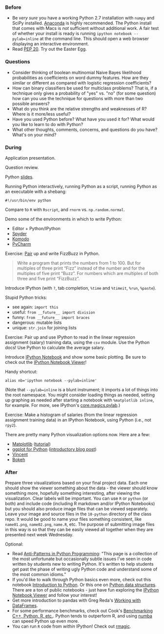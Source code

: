 ### Before

 * Be _very sure_ you have a working Python 2.7 installation with
   `numpy` and SciPy installed. [Anaconda][] is highly recommended.
   The Python install that comes with Macs is _not_ sufficient without
   additional work. A fair test of whether your install is ready is
   running `ipython notebook --pylab=inline` at the command line. This
   should open a web browser displaying an interactive environment.
 * Read [PEP 20][]. Try out the Easter Egg.

[Anaconda]: http://continuum.io/downloads
[PEP 20]: http://legacy.python.org/dev/peps/pep-0020/


### Questions

 * Consider thinking of boolean multinomial Naive Bayes likelihood
   probabilities as coefficients on word dummy features. How are they
   similar or different as compared with logistic regression
   coefficients?
 * How can binary classifiers be used for multiclass problems? That
   is, if a technique only gives a probability of "yes" vs. "no" (for
   some question) how can you use the technique for questions with
   more than two possible answers?
 * What do you think are the relative strengths and weaknesses of R?
   Where is it more/less useful?
 * Have you used Python before? What have you used it for? What would
   you like to learn to do with Python?
 * What other thoughts, comments, concerns, and questions do you have?
   What's on your mind?


### During

Application presentation.

Question review.

Python [slides](slides.pdf).

Running Python interactively, running Python as a script, running
Python as an executable with a shebang:

    #!/usr/bin/env python

Compare to `R` with `Rscript`, and `rnorm` vs. `np.random.normal`.


Demo some of the environments in which to write Python:

 * Editor + Python/IPython
 * [Spyder][]
 * [Komodo][]
 * [PyCharm][]

[Spyder]: https://code.google.com/p/spyderlib/
[Komodo]: http://komodoide.com/
[PyCharm]: http://www.jetbrains.com/pycharm/


Exercise: [Pair][] up and write FizzBuzz in Python.

[Pair]: http://en.wikipedia.org/wiki/Pair_programming

> Write a program that prints the numbers from 1 to 100. But for
  multiples of three print “Fizz” instead of the number and for the
  multiples of five print “Buzz”. For numbers which are multiples of
  both three and five print “FizzBuzz”.

Introduce IPython (with `?`, tab completion, `%time` and `%timeit`,
`%run`, `%paste`).

Stupid Python tricks:

 * see again: `import this`
 * useful: `from __future__ import division`
 * funny: `from __future__ import braces`
 * dangerous: mutable lists
 * unique: `str.join` for joining lists

Exercise: Pair up and use IPython to read in the linear regression
assignment (salary) training data, using the `csv` module. Use the
Python docs! Use Python to calculate the average salary.

Introduce [IPython Notebook][] and show some basic plotting. Be sure
to check out the [IPython Notebook Viewer][]!

[IPython Notebook]: http://ipython.org/ipython-doc/dev/notebook/
[IPython Notebook Viewer]: http://nbviewer.ipython.org/

Handy shortcut:

    alias nb='ipython notebook --pylab=inline'

(Note that `--pylab=inline` is a blunt instrument; it imports a lot of
things into the root namespace. You might consider loading things as
needed, setting up graphing as needed after starting a notebook with
`%matplotlib inline`, for example. For more, see IPython's
[core.magics.pylab][].)

[core.magics.pylab]: http://ipython.org/ipython-doc/2/api/generated/IPython.core.magics.pylab.html

Exercise: Make a histogram of salaries (from the linear regression
assignment training data) in an IPython Notebook, using Python (i.e.,
not `rpy2`).

There are pretty many Python visualization options now. Here are a few:

 * [Matplotlib](http://matplotlib.org/) ([tutorial](http://jakevdp.github.io/mpl_tutorial/))
 * [ggplot for Python](https://github.com/yhat/ggplot/) ([introductory blog post](http://blog.yhathq.com/posts/ggplot-for-python.html))
 * [Vincent](https://vincent.readthedocs.org/)
 * [Bokeh](https://github.com/ContinuumIO/bokeh)


### After

Prepare three visualizations based on your final project data. Each
one should show the viewer something about the data - the viewer
should know something more, hopefully something interesting, after
viewing the visualization. Clear labels will be important. You can use
`R` or `python` (or both) and include code (including R markdown
and/or IPython Notebooks) but you should also produce image files that
can be viewed separately. Leave your image and source files in the
`10-python` directory of the class repo. It would be good to name your
files something consistent, like `name01.png`, `name02.png`, `name.R`,
etc. The purpose of submitting image files in this way is so that they
can be easily viewed all together when they are presented next week
Wednesday.

Optional:

 * Read [Anti-Patterns in Python Programming](http://lignos.org/py_antipatterns/): "This page is a collection of the most unfortunate but occasionally subtle issues I've seen in code written by students new to writing Python. It's written to help students get past the phase of writing ugly Python code and understand some of the most common idioms."
 * If you'd like to walk through Python basics even more, check out this notebook [Introduction to Python](http://nbviewer.ipython.org/urls/bitbucket.org/amjoconn/watpy-learning-to-code-with-python/raw/3441274a54c7ff6ff3e37285aafcbbd8cb4774f0/notebook/Learn%20to%20Code%20with%20Python.ipynb). Or this one on [Python data structures](http://nbviewer.ipython.org/github/profjsb/python-bootcamp/blob/master/DataFiles_and_Notebooks/02_AdvancedDataStructures/data_structures.ipynb). There are a ton of public notebooks - just have fun exploring the [IPython Notebook Viewer](http://nbviewer.ipython.org/) and follow your interest!
 * Get more introduction to pandas with Greg Reda's [Working with DataFrames](http://www.gregreda.com/2013/10/26/working-with-pandas-dataframes/).
 * For some performance benchmarks, check out Cook's [Benchmarking C++, Python, R, etc.](http://www.johndcook.com/blog/2014/06/20/benchmarking-c-python-r-etc/). Python tends to outperform R, and using [numba](http://numba.pydata.org/) can speed Python up even more.
 * You can run `R` code from _within_ IPython! Check out [rmagic](http://ipython.org/ipython-doc/dev/config/extensions/rmagic.html).
